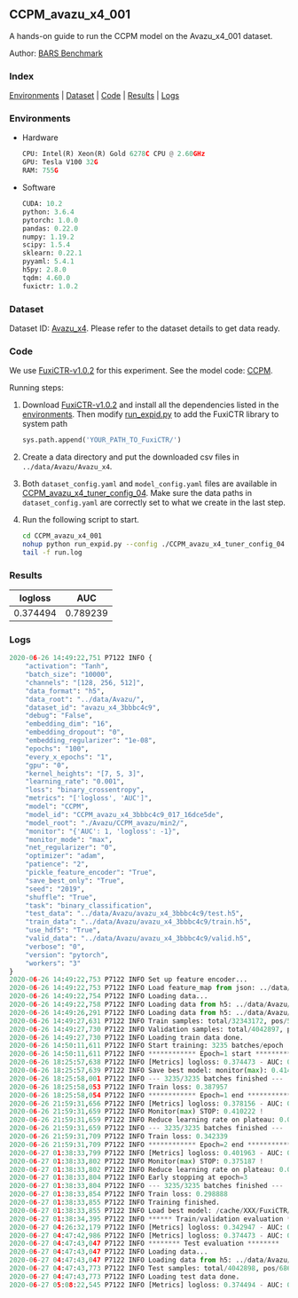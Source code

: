 ## CCPM_avazu_x4_001

A hands-on guide to run the CCPM model on the Avazu_x4_001 dataset.

Author: [BARS Benchmark](https://github.com/reczoo/BARS/blob/main/CITATION)

### Index
[Environments](#Environments) | [Dataset](#Dataset) | [Code](#Code) | [Results](#Results) | [Logs](#Logs)

### Environments
+ Hardware

  ```python
  CPU: Intel(R) Xeon(R) Gold 6278C CPU @ 2.60GHz
  GPU: Tesla V100 32G
  RAM: 755G

  ```

+ Software

  ```python
  CUDA: 10.2
  python: 3.6.4
  pytorch: 1.0.0
  pandas: 0.22.0
  numpy: 1.19.2
  scipy: 1.5.4
  sklearn: 0.22.1
  pyyaml: 5.4.1
  h5py: 2.8.0
  tqdm: 4.60.0
  fuxictr: 1.0.2
  ```

### Dataset
Dataset ID: [Avazu_x4](https://github.com/reczoo/Datasets/tree/main/Avazu/Avazu_x4). Please refer to the dataset details to get data ready.

### Code

We use [FuxiCTR-v1.0.2](https://github.com/reczoo/FuxiCTR/tree/v1.0.2) for this experiment. See the model code: [CCPM](https://github.com/reczoo/FuxiCTR/blob/v1.0.2/fuxictr/pytorch/models/CCPM.py).

Running steps:

1. Download [FuxiCTR-v1.0.2](https://github.com/reczoo/FuxiCTR/archive/refs/tags/v1.0.2.zip) and install all the dependencies listed in the [environments](#environments). Then modify [run_expid.py](./run_expid.py#L5) to add the FuxiCTR library to system path
    
    ```python
    sys.path.append('YOUR_PATH_TO_FuxiCTR/')
    ```

2. Create a data directory and put the downloaded csv files in `../data/Avazu/Avazu_x4`.

3. Both `dataset_config.yaml` and `model_config.yaml` files are available in [CCPM_avazu_x4_tuner_config_04](./CCPM_avazu_x4_tuner_config_04). Make sure the data paths in `dataset_config.yaml` are correctly set to what we create in the last step.

4. Run the following script to start.

    ```bash
    cd CCPM_avazu_x4_001
    nohup python run_expid.py --config ./CCPM_avazu_x4_tuner_config_04 --expid CCPM_avazu_x4_017_75c68752 --gpu 0 > run.log &
    tail -f run.log
    ```

### Results

| logloss | AUC  |
|:--------------------:|:--------------------:|
| 0.374494 | 0.789239  |


### Logs
```python
2020-06-26 14:49:22,751 P7122 INFO {
    "activation": "Tanh",
    "batch_size": "10000",
    "channels": "[128, 256, 512]",
    "data_format": "h5",
    "data_root": "../data/Avazu/",
    "dataset_id": "avazu_x4_3bbbc4c9",
    "debug": "False",
    "embedding_dim": "16",
    "embedding_dropout": "0",
    "embedding_regularizer": "1e-08",
    "epochs": "100",
    "every_x_epochs": "1",
    "gpu": "0",
    "kernel_heights": "[7, 5, 3]",
    "learning_rate": "0.001",
    "loss": "binary_crossentropy",
    "metrics": "['logloss', 'AUC']",
    "model": "CCPM",
    "model_id": "CCPM_avazu_x4_3bbbc4c9_017_16dce5de",
    "model_root": "./Avazu/CCPM_avazu/min2/",
    "monitor": "{'AUC': 1, 'logloss': -1}",
    "monitor_mode": "max",
    "net_regularizer": "0",
    "optimizer": "adam",
    "patience": "2",
    "pickle_feature_encoder": "True",
    "save_best_only": "True",
    "seed": "2019",
    "shuffle": "True",
    "task": "binary_classification",
    "test_data": "../data/Avazu/avazu_x4_3bbbc4c9/test.h5",
    "train_data": "../data/Avazu/avazu_x4_3bbbc4c9/train.h5",
    "use_hdf5": "True",
    "valid_data": "../data/Avazu/avazu_x4_3bbbc4c9/valid.h5",
    "verbose": "0",
    "version": "pytorch",
    "workers": "3"
}
2020-06-26 14:49:22,753 P7122 INFO Set up feature encoder...
2020-06-26 14:49:22,753 P7122 INFO Load feature_map from json: ../data/Avazu/avazu_x4_3bbbc4c9/feature_map.json
2020-06-26 14:49:22,754 P7122 INFO Loading data...
2020-06-26 14:49:22,758 P7122 INFO Loading data from h5: ../data/Avazu/avazu_x4_3bbbc4c9/train.h5
2020-06-26 14:49:26,291 P7122 INFO Loading data from h5: ../data/Avazu/avazu_x4_3bbbc4c9/valid.h5
2020-06-26 14:49:27,631 P7122 INFO Train samples: total/32343172, pos/5492052, neg/26851120, ratio/16.98%
2020-06-26 14:49:27,730 P7122 INFO Validation samples: total/4042897, pos/686507, neg/3356390, ratio/16.98%
2020-06-26 14:49:27,730 P7122 INFO Loading train data done.
2020-06-26 14:50:11,611 P7122 INFO Start training: 3235 batches/epoch
2020-06-26 14:50:11,611 P7122 INFO ************ Epoch=1 start ************
2020-06-26 18:25:57,638 P7122 INFO [Metrics] logloss: 0.374473 - AUC: 0.789223
2020-06-26 18:25:57,639 P7122 INFO Save best model: monitor(max): 0.414750
2020-06-26 18:25:58,001 P7122 INFO --- 3235/3235 batches finished ---
2020-06-26 18:25:58,053 P7122 INFO Train loss: 0.387957
2020-06-26 18:25:58,054 P7122 INFO ************ Epoch=1 end ************
2020-06-26 21:59:31,656 P7122 INFO [Metrics] logloss: 0.378156 - AUC: 0.788378
2020-06-26 21:59:31,659 P7122 INFO Monitor(max) STOP: 0.410222 !
2020-06-26 21:59:31,659 P7122 INFO Reduce learning rate on plateau: 0.000100
2020-06-26 21:59:31,659 P7122 INFO --- 3235/3235 batches finished ---
2020-06-26 21:59:31,709 P7122 INFO Train loss: 0.342339
2020-06-26 21:59:31,709 P7122 INFO ************ Epoch=2 end ************
2020-06-27 01:38:33,799 P7122 INFO [Metrics] logloss: 0.401963 - AUC: 0.777150
2020-06-27 01:38:33,802 P7122 INFO Monitor(max) STOP: 0.375187 !
2020-06-27 01:38:33,802 P7122 INFO Reduce learning rate on plateau: 0.000010
2020-06-27 01:38:33,804 P7122 INFO Early stopping at epoch=3
2020-06-27 01:38:33,804 P7122 INFO --- 3235/3235 batches finished ---
2020-06-27 01:38:33,854 P7122 INFO Train loss: 0.298888
2020-06-27 01:38:33,855 P7122 INFO Training finished.
2020-06-27 01:38:33,855 P7122 INFO Load best model: /cache/XXX/FuxiCTR/benchmarks/Avazu/CCPM_avazu/min2/avazu_x4_3bbbc4c9/CCPM_avazu_x4_3bbbc4c9_017_16dce5de_model.ckpt
2020-06-27 01:38:34,395 P7122 INFO ****** Train/validation evaluation ******
2020-06-27 04:26:32,179 P7122 INFO [Metrics] logloss: 0.342947 - AUC: 0.839513
2020-06-27 04:47:42,986 P7122 INFO [Metrics] logloss: 0.374473 - AUC: 0.789223
2020-06-27 04:47:43,047 P7122 INFO ******** Test evaluation ********
2020-06-27 04:47:43,047 P7122 INFO Loading data...
2020-06-27 04:47:43,047 P7122 INFO Loading data from h5: ../data/Avazu/avazu_x4_3bbbc4c9/test.h5
2020-06-27 04:47:43,773 P7122 INFO Test samples: total/4042898, pos/686507, neg/3356391, ratio/16.98%
2020-06-27 04:47:43,773 P7122 INFO Loading test data done.
2020-06-27 05:08:22,545 P7122 INFO [Metrics] logloss: 0.374494 - AUC: 0.789239

```
